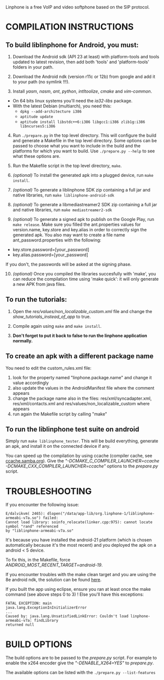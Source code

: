 Linphone is a free VoIP and video softphone based on the SIP protocol.

# COMPILATION INSTRUCTIONS

## To build liblinphone for Android, you must:

1. Download the Android sdk (API 23 at least) with platform-tools and tools updated to latest revision, then add both 'tools' and 'platform-tools' folders in your path.

2. Download the Android ndk (version r11c or 12b) from google and add it to your path (no symlink !!!).

3. Install _yasm_, _nasm_, _ant_, _python_, _intltoolize_, _cmake_ and _vim-common_. 
  * On 64 bits linux systems you'll need the _ia32-libs_ package. 
  * With the latest Debian (multiarch), you need this:
    * `dpkg --add-architecture i386`
    * `aptitude update`
    * `aptitude install libstdc++6:i386 libgcc1:i386 zlib1g:i386 libncurses5:i386`

4. Run `./prepare.py` in the top level directory. This will configure the build and generate a Makefile in the top level directory. Some options can be passed to choose what you want to include in the build and the platforms for which you want to build. Use `./prepare.py --help` to see what these options are.

5. Run the Makefile script in the top level directory, `make`.

6. _(optional)_ To install the generated apk into a plugged device, run	`make install`.

7. _(optional)_ To generate a liblinphone SDK zip containing a full jar and native libraries, run `make liblinphone-android-sdk`

8. _(optional)_ To generate a libmediastreamer2 SDK zip containing a full jar and native libraries, run `make mediastreamer2-sdk`

9. _(optional)_ To generate a signed apk to publish on the Google Play, run `make release`. Make sure you filled the ant.properties values for version.name, key.store and key.alias in order to correctly sign the generated apk. You also may want to create a file name ant_password.properties with the following:
  * key.store.password=[your_password]
  * key.alias.password=[your_password]
  
  If you don't, the passwords will be asked at the signing phase.

10. _(optional)_ Once you compiled the libraries succesfully with 'make', you can reduce the compilation time using 'make quick': it will only generate a new APK from java files.

## To run the tutorials:

1. Open the _res/values/non_localizable_custom.xml_ file and change the *show_tutorials_instead_of_app* to true.

2. Compile again using `make` and `make install`.

3. **Don't forget to put it back to false to run the linphone application normally.**

## To create an apk with a different package name

You need to edit the custom_rules.xml file:

1. look for the property named "linphone.package.name" and change it value accordingly
2. also update the values in the AndroidManifest file where the comment <!-- Change package ! --> appears
3. change the package name also in the files: res/xml/syncadapter.xml, res/xml/contacts.xml and res/values/non_localizable_custom where <!-- Change package ! --> appears
4. run again the Makefile script by calling "make"

## To run the liblinphone test suite on android

Simply run `make liblinphone_tester`. This will be build everything, generate an apk, and install it on the connected device if any.

You can speed up the compilation by using ccache (compiler cache, see [ccache.samba.org](https://ccache.samba.org/)). Give the *"-DCMAKE_C_COMPILER_LAUNCHER=ccache -DCMAKE_CXX_COMPILER_LAUNCHER=ccache"* options to the *prepare.py* script.

# TROUBLESHOOTING

If you encounter the following issue:

```
E/dalvikvm( 2465): dlopen("/data/app-lib/org.linphone-1/liblinphone-armeabi-v7a.so") failed: 
Cannot load library: soinfo_relocate(linker.cpp:975): cannot locate symbol "rand" referenced 
by "liblinphone-armeabi-v7a.so"
```

It's because you have installed the android-21 platform (which is chosen automatically because it's the most recent) and you deployed the apk on a android < 5 device. 

To fix this, in the Makefile, force *ANDROID_MOST_RECENT_TARGET=android-19*.

If you encounter troubles with the make clean target and you are using the 8e android ndk, the solution can be found [here](https://groups.google.com/forum/?fromgroups=#!topic/android-ndk/3wIbb-h3nDU).

If you built the app using eclipse, ensure you ran at least once the make command (see above steps 0 to 3) ! Else you'll have this exceptions:

```
FATAL EXCEPTION: main
java.lang.ExceptionInInitializerError
...
Caused by: java.lang.UnsatisfiedLinkError: Couldn't load linphone-armeabi-v7a: findLibrary 
returned null
```

# BUILD OPTIONS

The build options are to be passed to the *prepare.py* script. For example to enable the x264 encoder give the *"-DENABLE_X264=YES"* to *prepare.py*.

The available options can be listed with the `./prepare.py --list-features`
